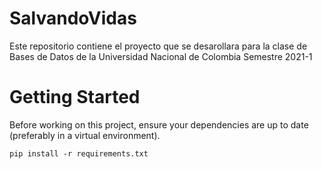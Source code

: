 # SalvandoVidas

Este repositorio contiene el proyecto que se desarollara para la clase de Bases de Datos de la Universidad Nacional de Colombia Semestre 2021-1

# Getting Started

Before working on this project, ensure your dependencies are up to date (preferably in a virtual environment).

`pip install -r requirements.txt`
